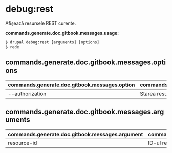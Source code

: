 # debug:rest
Afişează resursele REST curente.

**commands.generate.doc.gitbook.messages.usage:**
```
$ drupal debug:rest [arguments] [options]
$ rede  
```

## commands.generate.doc.gitbook.messages.options
commands.generate.doc.gitbook.messages.option | commands.generate.doc.gitbook.messages.details
-------|-------------
--authorization | Starea resursei REST activat | dezactivat

## commands.generate.doc.gitbook.messages.arguments
commands.generate.doc.gitbook.messages.argument | commands.generate.doc.gitbook.messages.details
---------|-------------
resource-id | ID-ul resursei
